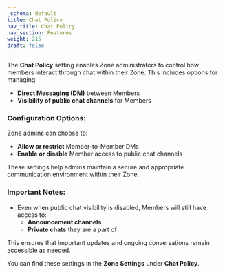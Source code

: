```yaml
---
_schema: default
title: Chat Policy
nav_title: Chat Policy
nav_section: Features
weight: 215
draft: false
---
```

The **Chat Policy** setting enables Zone administrators to control how members interact through chat within their Zone. This includes options for managing:

* **Direct Messaging (DM)** between Members
* **Visibility of public chat channels** for Members

### Configuration Options:

Zone admins can choose to:

* **Allow or restrict** Member-to-Member DMs
* **Enable or disable** Member access to public chat channels

These settings help admins maintain a secure and appropriate communication environment within their Zone.

### Important Notes:

* Even when public chat visibility is disabled, Members will still have access to:
  * **Announcement channels**
  * **Private chats** they are a part of

This ensures that important updates and ongoing conversations remain accessible as needed.

You can find these settings in the **Zone Settings** under **Chat Policy**.
